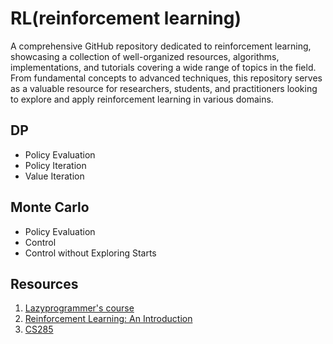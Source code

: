 # RL(reinforcement learning)
A comprehensive GitHub repository dedicated to reinforcement learning, showcasing a collection of well-organized resources, algorithms, implementations, and tutorials covering a wide range of topics in the field. From fundamental concepts to advanced techniques, this repository serves as a valuable resource for researchers, students, and practitioners looking to explore and apply reinforcement learning in various domains.
## DP
- Policy Evaluation
- Policy Iteration
- Value Iteration
## Monte Carlo
- Policy Evaluation
- Control
- Control without Exploring Starts
## Resources
1. [Lazyprogrammer's course](https://www.udemy.com/artificial-intelligence-reinforcement-learning-in-python)
2. [Reinforcement Learning: An Introduction](http://incompleteideas.net/book/RLbook2020.pdf)
3. [CS285](https://www.youtube.com/watch?v=JHrlF10v2Og&list=PL_iWQOsE6TfXxKgI1GgyV1B_Xa0DxE5eH)
